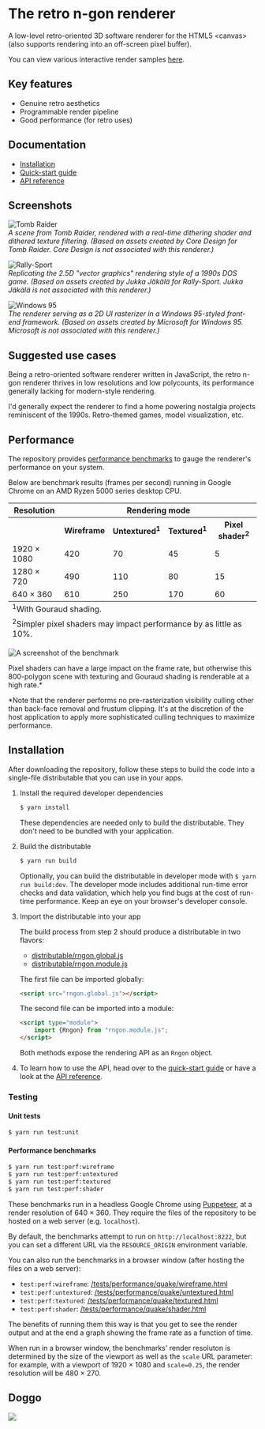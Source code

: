 # The retro n-gon renderer

A low-level retro-oriented 3D software renderer for the HTML5 \<canvas\> (also supports rendering into an off-screen pixel buffer).

You can view various interactive render samples [here](https://www.tarpeeksihyvaesoft.com/rngon/samples/).

## Key features

- Genuine retro aesthetics
- Programmable render pipeline
- Good performance (for retro uses)

## Documentation

- [Installation](#installation)
- [Quick-start guide](/docs/quick-start.md)
- [API reference](/docs/api-reference.md)

## Screenshots

![Tomb Raider](/screenshot1.png)\
*A scene from Tomb Raider, rendered with a real-time dithering shader and dithered texture filtering. (Based on assets created by Core Design for Tomb Raider. Core Design is not associated with this renderer.)*

![Rally-Sport](/screenshot2.png)\
*Replicating the 2.5D "vector graphics" rendering style of a 1990s DOS game. (Based on assets created by Jukka Jäkälä for Rally-Sport. Jukka Jäkälä is not associated with this renderer.)*

![Windows 95](/screenshot3.png)\
*The renderer serving as a 2D UI rasterizer in a Windows 95-styled front-end framework. (Based on assets created by Microsoft for Windows 95. Microsoft is not associated with this renderer.)*

## Suggested use cases

Being a retro-oriented software renderer written in JavaScript, the retro n-gon renderer thrives in low resolutions and low polycounts, its performance generally lacking for modern-style rendering.

I'd generally expect the renderer to find a home powering nostalgia projects reminiscent of the 1990s. Retro-themed games, model visualization, etc.

## Performance

The repository provides [performance benchmarks](#performance-benchmarks) to gauge the renderer's performance on your system.

Below are benchmark results (frames per second) running in Google Chrome on an AMD Ryzen 5000 series desktop CPU.

<table>
    <tr>
        <th>Resolution</th>
        <th colspan="4">Rendering mode</th>
    </tr>
    <tr>
        <th></th>
        <th>Wireframe</th>
        <th>Untextured<sup>1</sup></th>
        <th>Textured<sup>1</sup></th>
        <th>Pixel shader<sup>2</sup></th>
    </tr>
    <tr>
        <td>1920 &times; 1080</td>
        <td>420</td>
        <td>70</td>
        <td>45</td>
        <td>5</td>
    </tr>
    <tr>
        <td>1280 &times; 720</td>
        <td>490</td>
        <td>110</td>
        <td>80</td>
        <td>15</td>
    </tr>
    <tr>
        <td>640 &times; 360</td>
        <td>610</td>
        <td>250</td>
        <td>170</td>
        <td>60</td>
    </tr>
    <tfoot>
        <tr>
            <td colspan="5">
                <sup>1</sup>With Gouraud shading.
            </td>
        </tr>
        <tr>
            <td colspan="5">
                <sup>2</sup>Simpler pixel shaders may impact performance by as little as 10%.
            </td>
        </tr>
    </tfoot>
</table>

![A screenshot of the benchmark](/docs/images/bench-quake.jpg)

Pixel shaders can have a large impact on the frame rate, but otherwise this 800-polygon scene with texturing and Gouraud shading is renderable at a high rate.*

\*Note that the renderer performs no pre-rasterization visibility culling other than back-face removal and frustum clipping. It's at the discretion of the host application to apply more sophisticated culling techniques to maximize performance.

## Installation

After downloading the repository, follow these steps to build the code into a single-file distributable that you can use in your apps.

1. Install the required developer dependencies

    ```bash
    $ yarn install
    ```

    These dependencies are needed only to build the distributable. They don't need to be bundled with your application.

2. Build the distributable

    ```bash
    $ yarn run build
    ```

    Optionally, you can build the distributable in developer mode with `$ yarn run build:dev`. The developer mode includes additional run-time error checks and data validation, which help you find bugs at the cost of run-time performance. Keep an eye on your browser's developer console.

3. Import the distributable into your app

    The build process from step 2 should produce a distributable in two flavors:

    - [distributable/rngon.global.js](/distributable/rngon.global.js)
    - [distributable/rngon.module.js](/distributable/rngon.module.js)

    The first file can be imported globally:

    ```html
    <script src="rngon.global.js"></script>
    ```

    The second file can be imported into a module:

    ```html
    <script type="module">
        import {Rngon} from "rngon.module.js";
    </script>
    ```

    Both methods expose the rendering API as an `Rngon` object.
    
4. To learn how to use the API, head over to the [quick-start guide](/docs/quick-start.md) or have a look at the [API reference](/docs/api-reference.md).

### Testing

#### Unit tests

```bash
$ yarn run test:unit
```

#### Performance benchmarks

```bash
$ yarn run test:perf:wireframe
$ yarn run test:perf:untextured
$ yarn run test:perf:textured
$ yarn run test:perf:shader
```

These benchmarks run in a headless Google Chrome using [Puppeteer](https://github.com/puppeteer/puppeteer), at a render resolution of 640 &times; 360. They require the files of the repository to be hosted on a web server (e.g. `localhost`).

By default, the benchmarks attempt to run on `http://localhost:8222`, but you can set a different URL via the `RESOURCE_ORIGIN` environment variable.

You can also run the benchmarks in a browser window (after hosting the files on a web server):

- `test:perf:wireframe`: [/tests/performance/quake/wireframe.html]()
- `test:perf:untextured`: [/tests/performance/quake/untextured.html]()
- `test:perf:textured`: [/tests/performance/quake/textured.html]()
- `test:perf:shader`: [/tests/performance/quake/shader.html]()

The benefits of running them this way is that you get to see the render output and at the end a graph showing the frame rate as a function of time.

When run in a browser window, the benchmarks' render resoluton is determined by the size of the viewport as well as the `scale` URL parameter: for example, with a viewport of 1920 &times; 1080 and `scale=0.25`, the render resolution will be 480 &times; 270.

## Doggo

![](./dog1.jpg)
